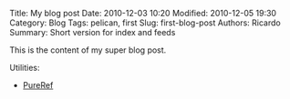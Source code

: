 Title: My blog post
Date: 2010-12-03 10:20
Modified: 2010-12-05 19:30
Category: Blog
Tags: pelican, first
Slug: first-blog-post
Authors: Ricardo
Summary: Short version for index and feeds

This is the content of my super blog post.

Utilities:
- [PureRef](www.google.com)
